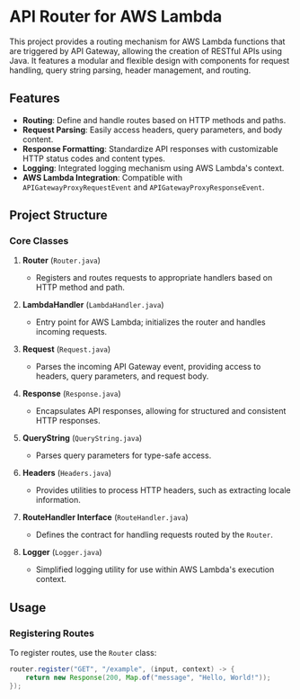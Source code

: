 # API Router for AWS Lambda

This project provides a routing mechanism for AWS Lambda functions that are triggered by API Gateway, allowing the creation of RESTful APIs using Java. It features a modular and flexible design with components for request handling, query string parsing, header management, and routing.

## Features

- **Routing**: Define and handle routes based on HTTP methods and paths.
- **Request Parsing**: Easily access headers, query parameters, and body content.
- **Response Formatting**: Standardize API responses with customizable HTTP status codes and content types.
- **Logging**: Integrated logging mechanism using AWS Lambda's context.
- **AWS Lambda Integration**: Compatible with `APIGatewayProxyRequestEvent` and `APIGatewayProxyResponseEvent`.

## Project Structure

### Core Classes

1. **Router** (`Router.java`)
   - Registers and routes requests to appropriate handlers based on HTTP method and path.

2. **LambdaHandler** (`LambdaHandler.java`)
   - Entry point for AWS Lambda; initializes the router and handles incoming requests.

3. **Request** (`Request.java`)
   - Parses the incoming API Gateway event, providing access to headers, query parameters, and request body.

4. **Response** (`Response.java`)
   - Encapsulates API responses, allowing for structured and consistent HTTP responses.

5. **QueryString** (`QueryString.java`)
   - Parses query parameters for type-safe access.

6. **Headers** (`Headers.java`)
   - Provides utilities to process HTTP headers, such as extracting locale information.

7. **RouteHandler Interface** (`RouteHandler.java`)
   - Defines the contract for handling requests routed by the `Router`.

8. **Logger** (`Logger.java`)
   - Simplified logging utility for use within AWS Lambda's execution context.

## Usage

### Registering Routes

To register routes, use the `Router` class:

```java
router.register("GET", "/example", (input, context) -> {
    return new Response(200, Map.of("message", "Hello, World!"));
});
